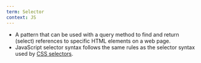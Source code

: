 ```yaml
---
term: Selector
context: JS
---
```

* A pattern that can be used with a query method to find and return (select) references to specific HTML elements on a web page.
* JavaScript selector syntax follows the same rules as the selector syntax used by [CSS selectors](#selector-css). 